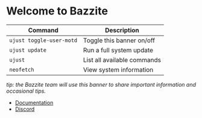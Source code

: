 # Welcome to Bazzite

| Command | Description |
| ------- | ----------- |
| `ujust toggle-user-motd` | Toggle this banner on/off |
| `ujust update` | Run a full system update |
| `ujust`  | List all available commands |
| `neofetch` | View system information

*tip: the Bazzite team will use this banner to share important information and occasional tips.*

- [Documentation](http://docs.bazzite.gg/)
- [Discord](https://discord.bazzite.gg/)
